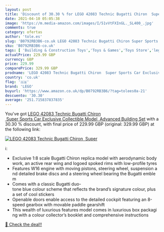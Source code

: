 ```yaml
---
layout: post
title: 'Discount of 30.30 % for LEGO 42083 Technic Bugatti Chiron  Super'
date: 2021-04-10 05:05:38
image: 'https://m.media-amazon.com/images/I/51vVtFXInGL._SL400_.jpg'
comments: true
category: ofertas
author: 'tole.es'
slug: 'B0792RB3B6-co.uk LEGO 42083 Technic Bugatti Chiron Super Sports Car...'
sku: 'B0792RB3B6-co.uk'
tags: [ 'Building & Construction Toys','Toys & Games','Toys Store','lego', ]
actualPrice: 229.99 GBP
currency: GBP
price: 229.99
comparePrice: 329.99 GBP
prodname: 'LEGO 42083 Technic Bugatti Chiron  Super Sports Car Exclusive Collectible Model  Advanced Building Set'
country: 'co.uk'
flag: '🇬🇧'
brand: 'LEGO'
buyurl: 'https://www.amazon.co.uk/dp/B0792RB3B6/?tag=tolees0a-21'
descuento: '30.30'
average: '251.715837837835'
---
```


You've got [LEGO 42083 Technic Bugatti Chiron  Super Sports Car Exclusive Collectible Model  Advanced Building Set](https://www.amazon.co.uk/dp/B0792RB3B6/?tag=tolees0a-21) with a  30.30 % discount, with final price of 229.99 GBP (original: 329.99 GBP) at the following link:

[![LEGO 42083 Technic Bugatti Chiron  Super](https://m.media-amazon.com/images/I/51vVtFXInGL._SL400_.jpg)](https://www.amazon.co.uk/dp/B0792RB3B6/?tag=tolees0a-21)

ℹ️:

- Exclusive 1:8 scale Bugatti Chiron replica model with aerodynamic bodywork, an active rear wing and logoed spoked rims with low-profile tyres
- Features W16 engine with moving pistons, steering wheel, suspension and detailed brake discs and a steering wheel bearing the Bugatti emblem
- Comes with a classic Bugatti duo-tone blue colour scheme that reflects the brand’s signature colour, plus a set of cool stickers
- Openable doors enable access to the detailed cockpit featuring an 8-speed gearbox with movable paddle gearshift
- This wealth of luxurious features model comes in luxurious box packaging with a colour collector’s booklet and comprehensive instructions

[🛒 Check the deal!!](https://www.amazon.co.uk/dp/B0792RB3B6/?tag=tolees0a-21)
